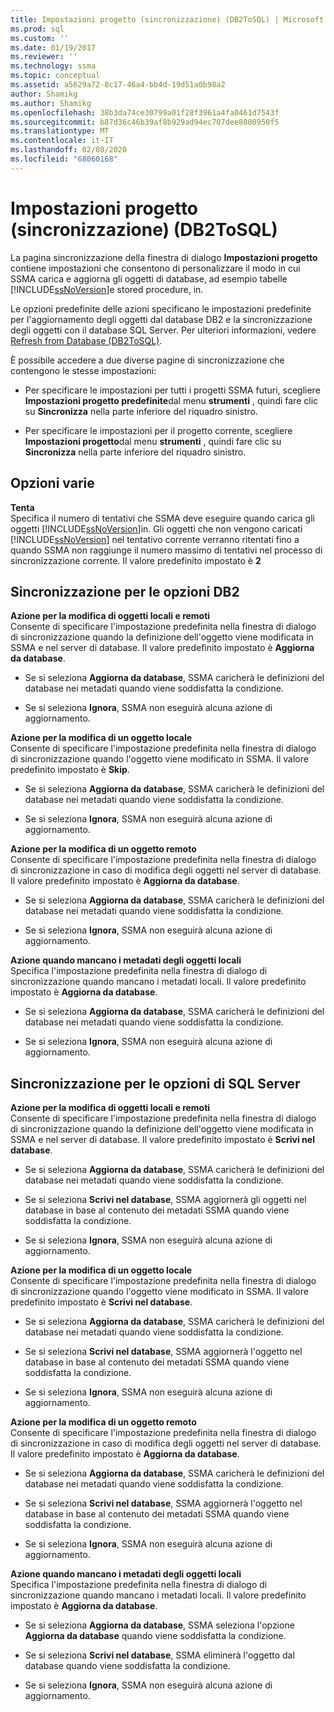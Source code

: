 ```yaml
---
title: Impostazioni progetto (sincronizzazione) (DB2ToSQL) | Microsoft Docs
ms.prod: sql
ms.custom: ''
ms.date: 01/19/2017
ms.reviewer: ''
ms.technology: ssma
ms.topic: conceptual
ms.assetid: a5629a72-8c17-46a4-bb4d-19d51a0b98a2
author: Shamikg
ms.author: Shamikg
ms.openlocfilehash: 38b3da74ce30799a01f28f3961a4fa0461d7543f
ms.sourcegitcommit: b87d36c46b39af8b929ad94ec707dee8800950f5
ms.translationtype: MT
ms.contentlocale: it-IT
ms.lasthandoff: 02/08/2020
ms.locfileid: "68060168"
---
```

# <a name="project-settingssynchronization-db2tosql"></a>Impostazioni progetto (sincronizzazione) (DB2ToSQL)
La pagina sincronizzazione della finestra di dialogo **Impostazioni progetto** contiene impostazioni che consentono di personalizzare il modo in cui SSMA carica e aggiorna gli oggetti di database, ad esempio tabelle [!INCLUDE[ssNoVersion](../../includes/ssnoversion-md.md)]e stored procedure, in.  
  
Le opzioni predefinite delle azioni specificano le impostazioni predefinite per l'aggiornamento degli oggetti dal database DB2 e la sincronizzazione degli oggetti con il database SQL Server. Per ulteriori informazioni, vedere [Refresh from Database &#40;DB2ToSQL&#41;](../../ssma/db2/refresh-from-database-db2tosql.md).  
  
È possibile accedere a due diverse pagine di sincronizzazione che contengono le stesse impostazioni:  
  
-   Per specificare le impostazioni per tutti i progetti SSMA futuri, scegliere **Impostazioni progetto predefinite**dal menu **strumenti** , quindi fare clic su **Sincronizza** nella parte inferiore del riquadro sinistro.  
  
-   Per specificare le impostazioni per il progetto corrente, scegliere **Impostazioni progetto**dal menu **strumenti** , quindi fare clic su **Sincronizza** nella parte inferiore del riquadro sinistro.  
  
## <a name="miscellaneous-options"></a>Opzioni varie  
**Tenta**  
Specifica il numero di tentativi che SSMA deve eseguire quando carica gli oggetti [!INCLUDE[ssNoVersion](../../includes/ssnoversion-md.md)]in. Gli oggetti che non vengono caricati [!INCLUDE[ssNoVersion](../../includes/ssnoversion-md.md)] nel tentativo corrente verranno ritentati fino a quando SSMA non raggiunge il numero massimo di tentativi nel processo di sincronizzazione corrente. Il valore predefinito impostato è **2**  
  
## <a name="synchronization-for-db2-options"></a>Sincronizzazione per le opzioni DB2  
**Azione per la modifica di oggetti locali e remoti**  
Consente di specificare l'impostazione predefinita nella finestra di dialogo di sincronizzazione quando la definizione dell'oggetto viene modificata in SSMA e nel server di database. Il valore predefinito impostato è **Aggiorna da database**.  
  
-   Se si seleziona **Aggiorna da database**, SSMA caricherà le definizioni del database nei metadati quando viene soddisfatta la condizione.  
  
-   Se si seleziona **Ignora**, SSMA non eseguirà alcuna azione di aggiornamento.  
  
**Azione per la modifica di un oggetto locale**  
Consente di specificare l'impostazione predefinita nella finestra di dialogo di sincronizzazione quando l'oggetto viene modificato in SSMA. Il valore predefinito impostato è **Skip**.  
  
-   Se si seleziona **Aggiorna da database**, SSMA caricherà le definizioni del database nei metadati quando viene soddisfatta la condizione.  
  
-   Se si seleziona **Ignora**, SSMA non eseguirà alcuna azione di aggiornamento.  
  
**Azione per la modifica di un oggetto remoto**  
Consente di specificare l'impostazione predefinita nella finestra di dialogo di sincronizzazione in caso di modifica degli oggetti nel server di database. Il valore predefinito impostato è **Aggiorna da database**.  
  
-   Se si seleziona **Aggiorna da database**, SSMA caricherà le definizioni del database nei metadati quando viene soddisfatta la condizione.  
  
-   Se si seleziona **Ignora**, SSMA non eseguirà alcuna azione di aggiornamento.  
  
**Azione quando mancano i metadati degli oggetti locali**  
Specifica l'impostazione predefinita nella finestra di dialogo di sincronizzazione quando mancano i metadati locali. Il valore predefinito impostato è **Aggiorna da database**.  
  
-   Se si seleziona **Aggiorna da database**, SSMA caricherà le definizioni del database nei metadati quando viene soddisfatta la condizione.  
  
-   Se si seleziona **Ignora**, SSMA non eseguirà alcuna azione di aggiornamento.  
  
## <a name="synchronization-for-sql-server-options"></a>Sincronizzazione per le opzioni di SQL Server  
**Azione per la modifica di oggetti locali e remoti**  
Consente di specificare l'impostazione predefinita nella finestra di dialogo di sincronizzazione quando la definizione dell'oggetto viene modificata in SSMA e nel server di database. Il valore predefinito impostato è **Scrivi nel database**.  
  
-   Se si seleziona **Aggiorna da database**, SSMA caricherà le definizioni del database nei metadati quando viene soddisfatta la condizione.  
  
-   Se si seleziona **Scrivi nel database**, SSMA aggiornerà gli oggetti nel database in base al contenuto dei metadati SSMA quando viene soddisfatta la condizione.  
  
-   Se si seleziona **Ignora**, SSMA non eseguirà alcuna azione di aggiornamento.  
  
**Azione per la modifica di un oggetto locale**  
Consente di specificare l'impostazione predefinita nella finestra di dialogo di sincronizzazione quando l'oggetto viene modificato in SSMA. Il valore predefinito impostato è **Scrivi nel database**.  
  
-   Se si seleziona **Aggiorna da database**, SSMA caricherà le definizioni del database nei metadati quando viene soddisfatta la condizione.  
  
-   Se si seleziona **Scrivi nel database**, SSMA aggiornerà l'oggetto nel database in base al contenuto dei metadati SSMA quando viene soddisfatta la condizione.  
  
-   Se si seleziona **Ignora**, SSMA non eseguirà alcuna azione di aggiornamento.  
  
**Azione per la modifica di un oggetto remoto**  
Consente di specificare l'impostazione predefinita nella finestra di dialogo di sincronizzazione in caso di modifica degli oggetti nel server di database.  Il valore predefinito impostato è **Aggiorna da database**.  
  
-   Se si seleziona **Aggiorna da database**, SSMA caricherà le definizioni del database nei metadati quando viene soddisfatta la condizione.  
  
-   Se si seleziona **Scrivi nel database**, SSMA aggiornerà l'oggetto nel database in base al contenuto dei metadati SSMA quando viene soddisfatta la condizione.  
  
-   Se si seleziona **Ignora**, SSMA non eseguirà alcuna azione di aggiornamento.  
  
**Azione quando mancano i metadati degli oggetti locali**  
Specifica l'impostazione predefinita nella finestra di dialogo di sincronizzazione quando mancano i metadati locali. Il valore predefinito impostato è **Aggiorna da database**.  
  
-   Se si seleziona **Aggiorna da database**, SSMA seleziona l'opzione **Aggiorna da database** quando viene soddisfatta la condizione.  
  
-   Se si seleziona **Scrivi nel database**, SSMA eliminerà l'oggetto dal database quando viene soddisfatta la condizione.  
  
-   Se si seleziona **Ignora**, SSMA non eseguirà alcuna azione di aggiornamento.  
  
